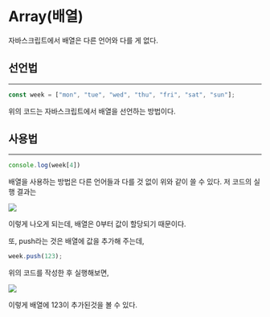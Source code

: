 # Array(배열)

자바스크립트에서 배열은 다른 언어와 다를 게 없다.
 ## 선언법
 ---- 
```javascript
const week = ["mon", "tue", "wed", "thu", "fri", "sat", "sun"];
```
위의 코드는 자바스크립트에서 배열을 선언하는 방법이다.


## 사용법
---
```javascript
console.log(week[4])
```

배열을 사용하는 방법은 다른 언어들과 다를 것 없이 위와 같이 쓸 수 있다. 저 코드의 실행 결과는  

![](https://media.discordapp.net/attachments/1019884911802454016/1082918476496240680/image.png?width=176&height=65)  

이렇게 나오게 되는데, 배열은 0부터 값이 할당되기 때문이다.

또, push라는 것은 배열에 값을 추가해 주는데,
```javascript
week.push(123);
```
위의 코드를 작성한 후 실행해보면,  

![](https://cdn.discordapp.com/attachments/1019884911802454016/1082919704361975849/image.png)  

이렇게 배열에 123이 추가된것을 볼 수 있다. 
